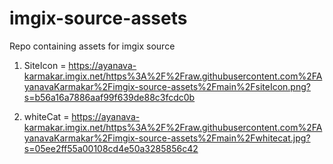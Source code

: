 # imgix-source-assets
Repo containing assets for imgix source

1. SiteIcon = https://ayanava-karmakar.imgix.net/https%3A%2F%2Fraw.githubusercontent.com%2FAyanavaKarmakar%2Fimgix-source-assets%2Fmain%2FsiteIcon.png?s=b56a16a7886aaf99f639de88c3fcdc0b

2. whiteCat = https://ayanava-karmakar.imgix.net/https%3A%2F%2Fraw.githubusercontent.com%2FAyanavaKarmakar%2Fimgix-source-assets%2Fmain%2Fwhitecat.jpg?s=05ee2ff55a00108cd4e50a3285856c42
